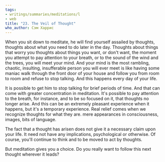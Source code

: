 ```yaml
---
tags:
- writings/summaries/meditations/l
- web
title: "23. The Veil of Thought"
who_author: Сэм Харрис
---
```


When you sit down to meditate, he will find yourself assailed by thoughts, thoughts about what you need to do later in the day. Thoughts about things that worry you thoughts about things you want, or don't want, the moment you attempt to pay attention to your breath, or to the sound of the wind and the trees, you will meet your mind. And your mind is the most rambling, chaotic, insulting, insufferable person you will ever meet is like having some maniac walk through the front door of your house and follow you from room to room and refuse to stop talking. And this happens every day of your life. 

It is possible to get him to stop talking for brief periods of time. And that can come with greater concentration in meditation. It's possible to pay attention to the breath, for instance, and to be so focused on it, that thoughts no longer arise. And this can be an extremely pleasant experience when it happens, but it's a temporary experience. Real relief comes when we recognize thoughts for what they are. mere appearances in consciousness, images, bits of language. 

The fact that a thought has arisen does not give it a necessary claim upon your life. It need not have any implications, psychological or otherwise. Of course, you'll continue to think and to be moved to act by thoughts. 

But meditation gives you a choice. Do you really want to follow this next thought wherever it leads?